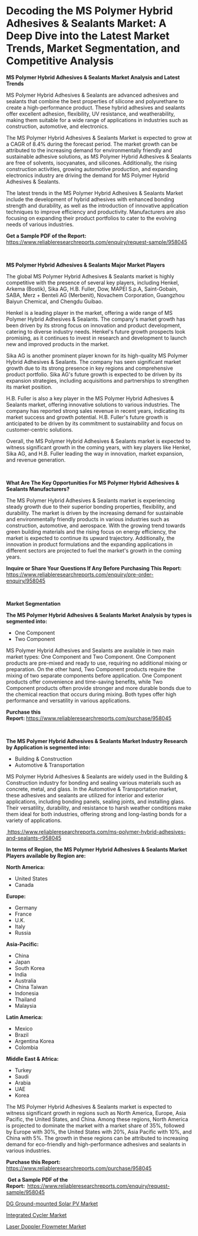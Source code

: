 <p><h1>Decoding the MS Polymer Hybrid Adhesives & Sealants Market: A Deep Dive into the Latest Market Trends, Market Segmentation, and Competitive Analysis</h1></p><p><strong>MS Polymer Hybrid Adhesives & Sealants Market Analysis and Latest Trends</strong></p>
<p><p>MS Polymer Hybrid Adhesives & Sealants are advanced adhesives and sealants that combine the best properties of silicone and polyurethane to create a high-performance product. These hybrid adhesives and sealants offer excellent adhesion, flexibility, UV resistance, and weatherability, making them suitable for a wide range of applications in industries such as construction, automotive, and electronics.</p><p>The MS Polymer Hybrid Adhesives & Sealants Market is expected to grow at a CAGR of 8.4% during the forecast period. The market growth can be attributed to the increasing demand for environmentally friendly and sustainable adhesive solutions, as MS Polymer Hybrid Adhesives & Sealants are free of solvents, isocyanates, and silicones. Additionally, the rising construction activities, growing automotive production, and expanding electronics industry are driving the demand for MS Polymer Hybrid Adhesives & Sealants.</p><p>The latest trends in the MS Polymer Hybrid Adhesives & Sealants Market include the development of hybrid adhesives with enhanced bonding strength and durability, as well as the introduction of innovative application techniques to improve efficiency and productivity. Manufacturers are also focusing on expanding their product portfolios to cater to the evolving needs of various industries.</p></p>
<p><strong>Get a Sample PDF of the Report:&nbsp;</strong> <a href="https://www.reliableresearchreports.com/enquiry/request-sample/958045">https://www.reliableresearchreports.com/enquiry/request-sample/958045</a></p>
<p>&nbsp;</p>
<p><strong>MS Polymer Hybrid Adhesives & Sealants Major Market Players</strong></p>
<p><p>The global MS Polymer Hybrid Adhesives & Sealants market is highly competitive with the presence of several key players, including Henkel, Arkema (Bostik), Sika AG, H.B. Fuller, Dow, MAPEI S.p.A, Saint-Gobain, SABA, Merz + Benteli AG (Merbenit), Novachem Corporation, Guangzhou Baiyun Chemical, and Chengdu Guibao.</p><p>Henkel is a leading player in the market, offering a wide range of MS Polymer Hybrid Adhesives & Sealants. The company's market growth has been driven by its strong focus on innovation and product development, catering to diverse industry needs. Henkel's future growth prospects look promising, as it continues to invest in research and development to launch new and improved products in the market.</p><p>Sika AG is another prominent player known for its high-quality MS Polymer Hybrid Adhesives & Sealants. The company has seen significant market growth due to its strong presence in key regions and comprehensive product portfolio. Sika AG's future growth is expected to be driven by its expansion strategies, including acquisitions and partnerships to strengthen its market position.</p><p>H.B. Fuller is also a key player in the MS Polymer Hybrid Adhesives & Sealants market, offering innovative solutions to various industries. The company has reported strong sales revenue in recent years, indicating its market success and growth potential. H.B. Fuller's future growth is anticipated to be driven by its commitment to sustainability and focus on customer-centric solutions.</p><p>Overall, the MS Polymer Hybrid Adhesives & Sealants market is expected to witness significant growth in the coming years, with key players like Henkel, Sika AG, and H.B. Fuller leading the way in innovation, market expansion, and revenue generation.</p></p>
<p>&nbsp;</p>
<p><strong>What Are The Key Opportunities For MS Polymer Hybrid Adhesives & Sealants Manufacturers?</strong></p>
<p><p>The MS Polymer Hybrid Adhesives & Sealants market is experiencing steady growth due to their superior bonding properties, flexibility, and durability. The market is driven by the increasing demand for sustainable and environmentally friendly products in various industries such as construction, automotive, and aerospace. With the growing trend towards green building materials and the rising focus on energy efficiency, the market is expected to continue its upward trajectory. Additionally, the innovation in product formulations and the expanding applications in different sectors are projected to fuel the market's growth in the coming years.</p></p>
<p><strong>Inquire or Share Your Questions If Any Before Purchasing This Report:</strong> <a href="https://www.reliableresearchreports.com/enquiry/pre-order-enquiry/958045">https://www.reliableresearchreports.com/enquiry/pre-order-enquiry/958045</a></p>
<p>&nbsp;</p>
<p><strong>Market Segmentation</strong></p>
<p><strong>The MS Polymer Hybrid Adhesives & Sealants Market Analysis by types is segmented into:</strong></p>
<p><ul><li>One Component</li><li>Two Component</li></ul></p>
<p><p>MS Polymer Hybrid Adhesives and Sealants are available in two main market types: One Component and Two Component. One Component products are pre-mixed and ready to use, requiring no additional mixing or preparation. On the other hand, Two Component products require the mixing of two separate components before application. One Component products offer convenience and time-saving benefits, while Two Component products often provide stronger and more durable bonds due to the chemical reaction that occurs during mixing. Both types offer high performance and versatility in various applications.</p></p>
<p><strong>Purchase this Report:&nbsp;</strong><a href="https://www.reliableresearchreports.com/purchase/958045">https://www.reliableresearchreports.com/purchase/958045</a></p>
<p>&nbsp;</p>
<p><strong>The MS Polymer Hybrid Adhesives & Sealants Market Industry Research by Application is segmented into:</strong></p>
<p><ul><li>Building & Construction</li><li>Automotive & Transportation</li></ul></p>
<p><p>MS Polymer Hybrid Adhesives & Sealants are widely used in the Building & Construction industry for bonding and sealing various materials such as concrete, metal, and glass. In the Automotive & Transportation market, these adhesives and sealants are utilized for interior and exterior applications, including bonding panels, sealing joints, and installing glass. Their versatility, durability, and resistance to harsh weather conditions make them ideal for both industries, offering strong and long-lasting bonds for a variety of applications.</p></p>
<p><a href="https://www.reliableresearchreports.com/ms-polymer-hybrid-adhesives-and-sealants-r958045">&nbsp;https://www.reliableresearchreports.com/ms-polymer-hybrid-adhesives-and-sealants-r958045</a></p>
<p><strong>In terms of Region, the MS Polymer Hybrid Adhesives & Sealants Market Players available by Region are:</strong></p>
<p>
    <p> <strong> North America: </strong>
        <ul>
            <li>United States</li>
            <li>Canada</li>
        </ul>
        </p> 
    <p> <strong> Europe: </strong>
        <ul>
            <li>Germany</li>
            <li>France</li>
            <li>U.K.</li>
            <li>Italy</li>
            <li>Russia</li>
        </ul>
        </p> 
    <p> <strong> Asia-Pacific: </strong>
        <ul>
            <li>China</li>
            <li>Japan</li>
            <li>South Korea</li>
            <li>India</li>
            <li>Australia</li>
            <li>China Taiwan</li>
            <li>Indonesia</li>
            <li>Thailand</li>
            <li>Malaysia</li>
        </ul>
        </p> 
    <p> <strong> Latin America: </strong>
        <ul>
            <li>Mexico</li>
            <li>Brazil</li>
            <li>Argentina Korea</li>
            <li>Colombia</li>
        </ul>
        </p> 
    <p> <strong> Middle East & Africa: </strong>
        <ul>
            <li>Turkey</li>
            <li>Saudi</li>
            <li>Arabia</li>
            <li>UAE</li>
            <li>Korea</li>
        </ul>
    </p>
    </p>
<p><p>The MS Polymer Hybrid Adhesives & Sealants market is expected to witness significant growth in regions such as North America, Europe, Asia Pacific, the United States, and China. Among these regions, North America is projected to dominate the market with a market share of 35%, followed by Europe with 30%, the United States with 20%, Asia Pacific with 10%, and China with 5%. The growth in these regions can be attributed to increasing demand for eco-friendly and high-performance adhesives and sealants in various industries.</p></p>
<p><strong>Purchase this Report: </strong><a href="https://www.reliableresearchreports.com/purchase/958045">https://www.reliableresearchreports.com/purchase/958045</a></p>
<p>&nbsp;<strong>Get a Sample PDF of the Report:&nbsp;&nbsp;</strong><a href="https://www.reliableresearchreports.com/enquiry/request-sample/958045">https://www.reliableresearchreports.com/enquiry/request-sample/958045</a></p>
<p><strong></strong></p>
<p><p><a href="https://github.com/RichRobinson5/Market-Research-Report-List-5/blob/main/dg-ground-mounted-solar-pv-market.md">DG Ground-mounted Solar PV Market</a></p><p><a href="https://www.linkedin.com/pulse/integrated-cycler-market-furnishes-information-share-trends-1xhze?trackingId=pRMDUfm%2FFY1w9tDY4Qju5w%3D%3D">Integrated Cycler Market</a></p><p><a href="https://www.linkedin.com/pulse/laser-doppler-flowmeter-market-size-cagr-trends-2024-2030-s6p4e?trackingId=VSPOymqp2GQ3eoO8d6vVCA%3D%3D">Laser Doppler Flowmeter Market</a></p></p>